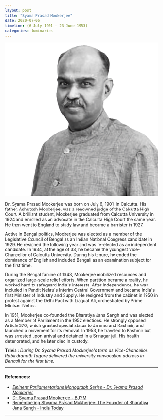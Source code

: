 ```yaml
---
layout: post
title: "Syama Prasad Mookerjee"
date: 2020-07-06
timeline: (6 July 1901 – 23 June 1953)
categories: luminaries
---
```


<img src="/images/Syama-Prasad-Mookerjee.png" alt="Syama Prasad Mookerjee Image" class="circular-img" />

Dr. Syama Prasad Mookerjee was born on July 6, 1901, in Calcutta. His father, Ashutosh Mookerjee, was a renowned judge of the Calcutta High Court. A brilliant student, Mookerjee graduated from Calcutta University in 1924 and enrolled as an advocate in the Calcutta High Court the same year. He then went to England to study law and became a barrister in 1927.

Active in Bengal politics, Mookerjee was elected as a member of the Legislative Council of Bengal as an Indian National Congress candidate in 1929. He resigned the following year and was re-elected as an independent candidate. In 1934, at the age of 33, he became the youngest Vice-Chancellor of Calcutta University. During his tenure, he ended the dominance of English and included Bengali as an examination subject for the first time.

During the Bengal famine of 1943, Mookerjee mobilized resources and organized large-scale relief efforts. When partition became a reality, he worked hard to safeguard India's interests. After Independence, he was included in Pandit Nehru's Interim Central Government and became India's first Minister of Industry and Supply. He resigned from the cabinet in 1950 in protest against the Delhi Pact with Liaquat Ali, orchestrated by Prime Minister Nehru.

In 1951, Mookerjee co-founded the Bharatiya Jana Sangh and was elected as a Member of Parliament in the 1952 elections. He strongly opposed Article 370, which granted special status to Jammu and Kashmir, and launched a movement for its removal. In 1953, he traveled to Kashmir but was arrested upon arrival and detained in a Srinagar jail. His health deteriorated, and he later died in custody.

__Trivia__ : *During Dr. Syama Prasad Mookerjee's term as Vice-Chancellor, Rabindranath Tagore delivered the university convocation address in Bengali for the first time.*

---

#### References:
- [*Eminent Parliamentarians Monograph Series - Dr. Syama Prasad Mookerjee*](https://eparlib.nic.in/bitstream/123456789/58670/1/Eminent_Parliamentarians_Series_Syama_Prasad_Mookerjee.pdf)
- [Dr. Syama Prasad Mookerjee - BJYM](http://www.bjym.org/dr-syama-prasad-mookerjee)
- [Remembering Shyama Prasad Mukherjee: The Founder of Bharatiya Jana Sangh - India Today](https://www.indiatoday.in/education-today/gk-current-affairs/story/remembering-shyama-prasad-mukherjee-the-founder-of-bharatiya-jana-sangh-that-later-became-bharatiya-janta-party-1563356-2019-07-06)

---